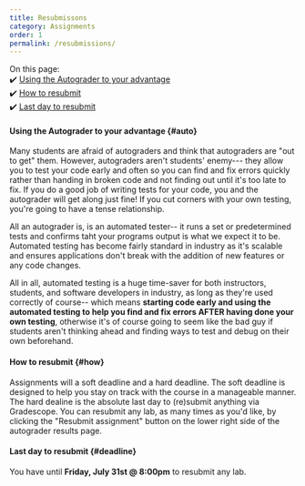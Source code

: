 ```yaml
---
title: Resubmissons
category: Assignments
order: 1
permalink: /resubmissions/
---
```


On this page:  
✔️ [Using the Autograder to your advantage](#auto)  
✔️ [How to resubmit](#how)  
✔️ [Last day to resubmit](#deadline)  

#### Using the Autograder to your advantage {#auto}
Many students are afraid of autograders and think that autograders are "out to get" them. However, autograders aren't students' enemy--- they allow you to test your code early and often so you can find and fix errors quickly rather than handing in broken code and not finding out until it's too late to fix. If you do a good job of writing tests for your code, you and the autograder will get along just fine! If you cut corners with your own testing, you're going to have a tense relationship.

All an autograder is, is an automated tester-- it runs a set or predetermined tests and confirms taht your programs output is what we expect it to be. Automated testing has become fairly standard in industry as it's scalable and ensures applications don't break with the addition of new features or any code changes. 

All in all, automated testing is a huge time-saver for both instructors, students, and software developers in industry, as long as they're used correctly of course-- which means **starting code early and using the automated testing to help you find and fix errors AFTER having done your own testing**, otherwise it's of course going to seem like the bad guy if students aren't thinking ahead and finding ways to test and debug on their own beforehand.

#### How to resubmit {#how}
Assignments will a soft deadline and a hard deadline. The soft deadline is designed to help you stay on track with the course in a manageable manner. The hard dealine is the absolute last day to (re)submit anything via Gradescope. You can resubmit any lab, as many times as you'd like, by clicking the "Resubmit assignment" button on the lower right side of the autograder results page.

#### Last day to resubmit {#deadline}
You have until **Friday, July 31st @ 8:00pm** to resubmit any lab.